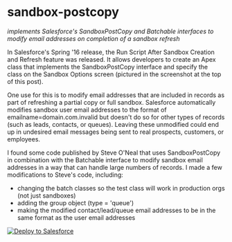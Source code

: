 # sandbox-postcopy
*implements Salesforce's SandboxPostCopy and Batchable interfaces to modify email addresses on completion of a sandbox refresh*

In Salesforce's Spring '16 release, the Run Script After Sandbox Creation and Refresh feature was released. It allows developers to create an Apex class that implements the SandboxPostCopy interface and specify the class on the Sandbox Options screen (pictured in the screenshot at the top of this post).

One use for this is to modify email addresses that are included in records as part of refreshing a partial copy or full sandbox. Salesforce automatically modifies sandbox user email addresses to the format of emailname=domain.com.invalid but doesn't do so for other types of records (such as leads, contacts, or queues). Leaving these unmodified could end up in undesired email messages being sent to real prospects, customers, or employees.

I found some code published by Steve O'Neal that uses SandboxPostCopy in combination with the Batchable interface to modify sandbox email addresses in a way that can handle large numbers of records. I made a few modifications to Steve's code, including:

* changing the batch classes so the test class will work in production orgs (not just sandboxes)
* adding the group object (type = 'queue')
* making the modified contact/lead/queue email addresses to be in the same format as the user email addresses


<a href="https://githubsfdeploy.herokuapp.com">
  <img alt="Deploy to Salesforce"
       src="https://raw.githubusercontent.com/afawcett/githubsfdeploy/master/deploy.png">
</a>
